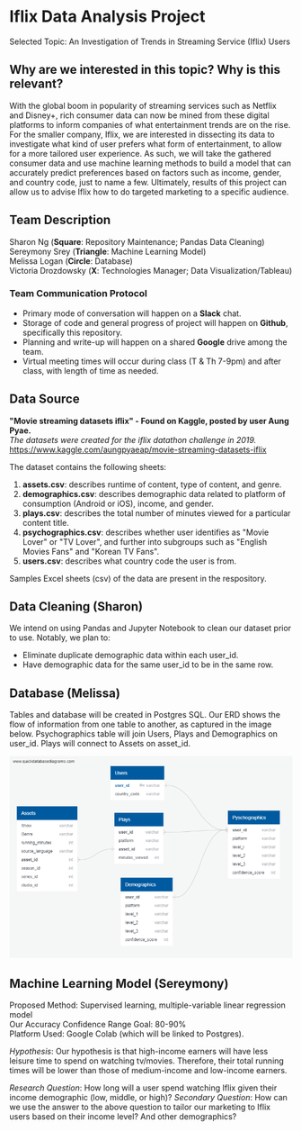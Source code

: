 # Iflix Data Analysis Project
Selected Topic: An Investigation of Trends in Streaming Service (Iflix) Users

## Why are we interested in this topic? Why is this relevant?
With the global boom in popularity of streaming services such as Netflix and Disney+, rich consumer data can now be mined from these digital platforms to inform companies of what entertainment trends are on the rise. For the smaller company, Iflix, we are interested in dissecting its data to investigate what kind of user prefers what form of entertainment, to allow for a more tailored user experience. As such, we will take the gathered consumer data and use machine learning methods to build a model that can accurately predict preferences based on factors such as income, gender, and country code, just to name a few. Ultimately, results of this project can allow us to advise Iflix how to do targeted marketing to a specific audience.

## Team Description
Sharon Ng (__Square__: Repository Maintenance; Pandas Data Cleaning) <br />
Sereymony Srey (__Triangle__: Machine Learning Model)<br />
Melissa Logan (__Circle__: Database)<br />
Victoria Drozdowsky (__X__: Technologies Manager; Data Visualization/Tableau)

### Team Communication Protocol
- Primary mode of conversation will happen on a __Slack__ chat.
- Storage of code and general progress of project will happen on __Github__, specifically this repository.
- Planning and write-up will happen on a shared __Google__ drive among the team. 
- Virtual meeting times will occur during class (T & Th 7-9pm) and after class, with length of time as needed.

## Data Source
__"Movie streaming datasets iflix" - Found on Kaggle, posted by user Aung Pyae.__<br />
_The datasets were created for the iflix datathon challenge in 2019._<br />
https://www.kaggle.com/aungpyaeap/movie-streaming-datasets-iflix

The dataset contains the following sheets:
1. __assets.csv__: describes runtime of content, type of content, and genre.
2. __demographics.csv__: describes demographic data related to platform of consumption (Android or iOS), income, and gender.
3. __plays.csv__: describes the total number of minutes viewed for a particular content title.
4. __psychographics.csv__: describes whether user identifies as "Movie Lover" or "TV Lover", and further into subgroups such as "English Movies Fans" and "Korean TV Fans".
5. __users.csv__: describes what country code the user is from.

Samples Excel sheets (csv) of the data are present in the respository. 


## Data Cleaning (Sharon)
We intend on using Pandas and Jupyter Notebook to clean our dataset prior to use. Notably, we plan to:
- Eliminate duplicate demographic data within each user_id.
- Have demographic data for the same user_id to be in the same row.

## Database (Melissa)
Tables and database will be created in Postgres SQL.
Our ERD shows the flow of information from one table to another, as captured in the image below. Psychographics table will join Users, Plays and Demographics on user_id. Plays will connect to Assets on asset_id. 

![Database_Schema](Database_Schema.png)

## Machine Learning Model (Sereymony)
Proposed Method: Supervised learning, multiple-variable linear regression model <br />
Our Accuracy Confidence Range Goal: 80-90% <br />
Platform Used: Google Colab (which will be linked to Postgres). 

_Hypothesis_: Our hypothesis is that high-income earners will have less leisure time to spend on watching tv/movies. Therefore, their total running times will be lower than those of medium-income and low-income earners. 

_Research Question_: How long will a user spend watching Iflix given their income demographic (low, middle, or high)? 
_Secondary Question_: How can we use the answer to the above question to tailor our marketing to Iflix users based on their income level? And other demographics?
